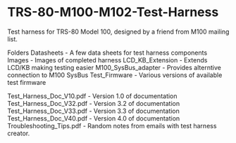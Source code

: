 # TRS-80-M100-M102-Test-Harness
Test harness for TRS-80 Model 100, designed by a friend from M100 mailing list.

Folders
Datasheets - A few data sheets for test harness components
Images - Images of completed harness
LCD_KB_Extension - Extends LCD/KB making testing easier
M100_SysBus_adapter - Provides alterntive connection to M100 SysBus
Test_Firmware - Various versions of available test firmware

Test_Harness_Doc_V10.pdf - Version 1.0 of documentation
Test_Harness_Doc_V32.pdf - Version 3.2 of documentation
Test_Harness_Doc_V33.pdf - Version 3.3 of documentation
Test_Harness_Doc_V40.pdf - Version 4.0 of documentation
Troubleshooting_Tips.pdf - Random notes from emails with test harness creator.